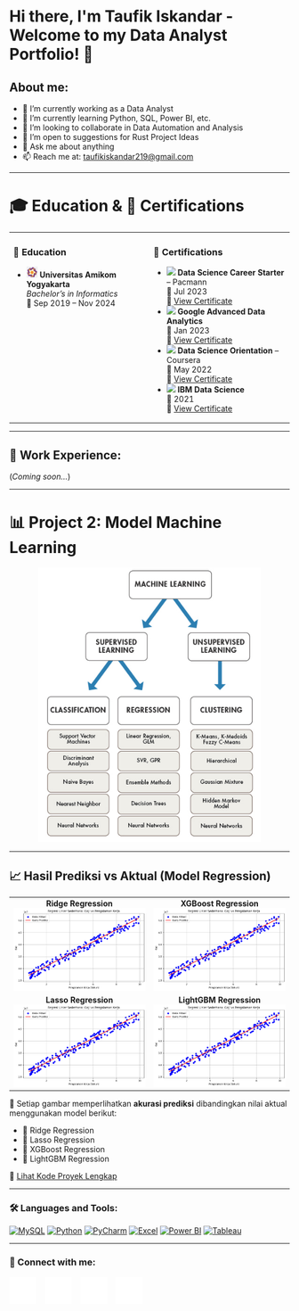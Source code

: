 # Hi there, I'm Taufik Iskandar - Welcome to my Data Analyst Portfolio! 👋

## About me:
- 🔭 I’m currently working as a Data Analyst  
- 🌱 I’m currently learning Python, SQL, Power BI, etc.  
- 👯 I’m looking to collaborate in Data Automation and Analysis  
- 🤔 I’m open to suggestions for Rust Project Ideas  
- 💬 Ask me about anything  
- 📫 Reach me at: taufikiskandar219@gmail.com  

---

# 🎓 Education & 📜 Certifications

<table>
  <tr>
    <td valign="top" width="50%">
      <h3>📍 <strong>Education</strong></h3>
      <ul>
        <li>
          <img src="https://github.com/TaufikIskandar219/TaufikIskandar219/blob/main/img/Amikom.png" width="20"/>
          <strong>Universitas Amikom Yogyakarta</strong><br>
          <em>Bachelor’s in Informatics</em><br>
          📅 Sep 2019 – Nov 2024
        </li>
      </ul>
    </td>
    <td valign="top" width="50%">
      <h3>📜 <strong>Certifications</strong></h3>
      <ul>
        <li>
          <img src="https://cdn-icons-png.flaticon.com/512/603/603201.png" width="20"/>
          <strong>Data Science Career Starter</strong> – Pacmann<br>
          📅 Jul 2023<br>
          🔗 <a href="#">View Certificate</a>
        </li>
        <li>
          <img src="https://upload.wikimedia.org/wikipedia/commons/2/2f/Google_2015_logo.svg" width="20"/>
          <strong>Google Advanced Data Analytics</strong><br>
          📅 Jan 2023<br>
          🔗 <a href="#">View Certificate</a>
        </li>
        <li>
          <img src="https://upload.wikimedia.org/wikipedia/commons/4/4e/Coursera_logo.svg" width="20"/>
          <strong>Data Science Orientation</strong> – Coursera<br>
          📅 May 2022<br>
          🔗 <a href="#">View Certificate</a>
        </li>
        <li>
          <img src="https://upload.wikimedia.org/wikipedia/commons/5/51/IBM_logo.svg" width="20"/>
          <strong>IBM Data Science</strong><br>
          📅 2021<br>
          🔗 <a href="#">View Certificate</a>
        </li>
      </ul>
    </td>
  </tr>
</table>

---

## 💼 Work Experience:
(*Coming soon...*)

---

# 📊 Project 2: Model Machine Learning

<div align="center">
  <img src="https://github.com/TaufikIskandar219/TaufikIskandar219/blob/main/img/machinelearningtypes.jpg" alt="Struktur Machine Learning" width="400"/>
</div>

---

## 📈 Hasil Prediksi vs Aktual (Model Regression)

<table>
  <tr>
    <td align="center"><strong>Ridge Regression</strong><br><img src="https://github.com/TaufikIskandar219/TaufikIskandar219/blob/main/img/Regression-gaji.png" width="300"/></td>
    <td align="center"><strong>XGBoost Regression</strong><br><img src="https://github.com/TaufikIskandar219/TaufikIskandar219/blob/main/img/Regression-gaji.png" width="300"/></td>
  </tr>
  <tr>
    <td align="center"><strong>Lasso Regression</strong><br><img src="https://github.com/TaufikIskandar219/TaufikIskandar219/blob/main/img/Regression-gaji.png" width="300"/></td>
    <td align="center"><strong>LightGBM Regression</strong><br><img src="https://github.com/TaufikIskandar219/TaufikIskandar219/blob/main/img/Regression-gaji.png" width="300"/></td>
  </tr>
</table>

📁 Setiap gambar memperlihatkan **akurasi prediksi** dibandingkan nilai aktual menggunakan model berikut:

- 🔵 Ridge Regression  
- 🔴 Lasso Regression  
- 🔷 XGBoost Regression  
- 🔶 LightGBM Regression  

🔗 [Lihat Kode Proyek Lengkap](https://github.com/username/repo-name/blob/main/project-folder/model_regression.ipynb)

---

### 🛠 Languages and Tools:

[<img alt="MySQL" width="30px" src="https://cdn.jsdelivr.net/gh/devicons/devicon/icons/mysql/mysql-original.svg" />](#)
[<img alt="Python" width="30px" src="https://upload.wikimedia.org/wikipedia/commons/c/c3/Python-logo-notext.svg" />](#)
[<img alt="PyCharm" width="30px" src="https://upload.wikimedia.org/wikipedia/commons/1/1d/PyCharm_Icon.svg" />](#)
[<img alt="Excel" width="30px" src="https://is2-ssl.mzstatic.com/image/thumb/Purple126/v4/a8/fd/5a/a8fd5a84-c6f1-355f-3b9f-6e86598efaa3/XCEL.png/1200x630bb.png" />](#)
[<img alt="Power BI" width="30px" src="https://powerbi.microsoft.com/pictures/application-logos/svg/powerbi.svg" />](#)
[<img alt="Tableau" width="50px" src="https://logos-world.net/wp-content/uploads/2021/10/Tableau-Symbol.png" />](#)

---

### 📱 Connect with me:

[![YouTube](./img/youtube-dark.svg)](https://www.youtube.com/channel/UC22xix7qvwpYWnSQ5QEYtAQ)
&nbsp;&nbsp;
[![Twitter](./img/twitter-dark.svg)](https://twitter.com/vincentwwidyan)
&nbsp;&nbsp;
[![LinkedIn](./img/linkedin-dark.svg)](https://www.linkedin.com/in/vincentwidyan)
&nbsp;&nbsp;
[![Instagram](./img/instagram-dark.svg)](https://instagram.com/vincentwwidyan)

